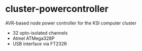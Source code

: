 # cluster-powercontroller
AVR-based node power controller for the KSI computer cluster

* 32 opto-isolated channels
* Atmel ATMega328P
* USB interface via FT232R
